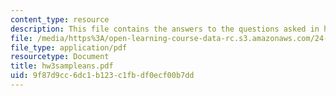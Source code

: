 ```yaml
---
content_type: resource
description: This file contains the answers to the questions asked in homework 3.
file: /media/https%3A/open-learning-course-data-rc.s3.amazonaws.com/24-242-logic-ii-spring-2004/9f87d9cc6dc1b123c1fbdf0ecf00b7dd_hw3sampleans.pdf
file_type: application/pdf
resourcetype: Document
title: hw3sampleans.pdf
uid: 9f87d9cc-6dc1-b123-c1fb-df0ecf00b7dd
---
```

